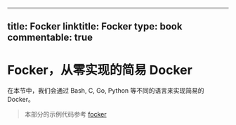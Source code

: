 
---
title: Focker
linktitle: Focker
type: book
commentable: true
---

# Focker，从零实现的简易 Docker

在本节中，我们会通过 Bash, C, Go, Python 等不同的语言来实现简易的 Docker。

> 本部分的示例代码参考 [focker](https://github.com/BE-Kits/focker)

    